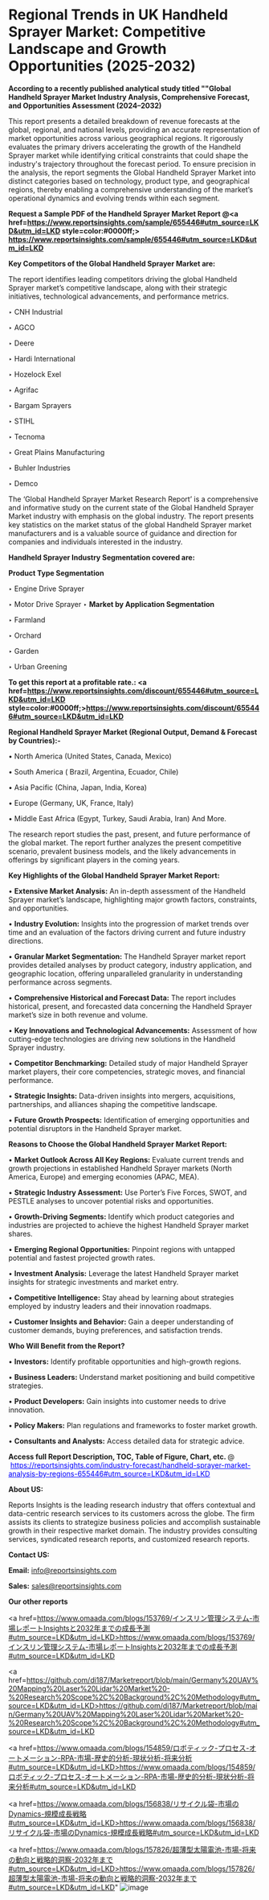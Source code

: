 # Regional Trends in UK Handheld Sprayer Market: Competitive Landscape and Growth Opportunities (2025-2032)

<strong>According to a recently published analytical study titled ""Global Handheld Sprayer Market Industry Analysis, Comprehensive Forecast, and Opportunities Assessment (2024–2032)</strong>

This report presents a detailed breakdown of revenue forecasts at the global, regional, and national levels, providing an accurate representation of market opportunities across various geographical regions. It rigorously evaluates the primary drivers accelerating the growth of the Handheld Sprayer market while identifying critical constraints that could shape the industry's trajectory throughout the forecast period. To ensure precision in the analysis, the report segments the Global Handheld Sprayer Market into distinct categories based on technology, product type, and geographical regions, thereby enabling a comprehensive understanding of the market’s operational dynamics and evolving trends within each segment.

<strong>Request a Sample PDF of the Handheld Sprayer Market Report </strong><strong>@<a href=https://www.reportsinsights.com/sample/655446#utm_source=LKD&utm_id=LKD style=color:#0000ff;> https://www.reportsinsights.com/sample/655446#utm_source=LKD&utm_id=LKD</a></strong></font>

<strong>Key Competitors of the Global Handheld Sprayer Market are:</strong>

The report identifies leading competitors driving the global Handheld Sprayer market’s competitive landscape, along with their strategic initiatives, technological advancements, and performance metrics.

‣ CNH Industrial

‣ AGCO

‣ Deere

‣ Hardi International

‣ Hozelock Exel

‣ Agrifac

‣ Bargam Sprayers

‣ STIHL

‣ Tecnoma

‣ Great Plains Manufacturing

‣ Buhler Industries

‣ Demco

The ‘Global Handheld Sprayer Market Research Report’ is a comprehensive and informative study on the current state of the Global Handheld Sprayer Market industry with emphasis on the global industry. The report presents key statistics on the market status of the global Handheld Sprayer market manufacturers and is a valuable source of guidance and direction for companies and individuals interested in the industry.

<strong>Handheld Sprayer Industry Segmentation covered are:</strong>

<strong>Product Type Segmentation</strong>

‣ Engine Drive Sprayer

‣ Motor Drive Sprayer
‣ 
<strong>Market by Application Segmentation</strong>

‣ Farmland

‣ Orchard

‣ Garden

‣ Urban Greening

<strong>To get this report at a profitable rate.: <a href=https://www.reportsinsights.com/discount/655446#utm_source=LKD&utm_id=LKD style=color:#0000ff;>https://www.reportsinsights.com/discount/655446#utm_source=LKD&utm_id=LKD</a></strong></font>

<strong>Regional Handheld Sprayer Market (Regional Output, Demand &amp; Forecast by Countries):-</strong>

• North America (United States, Canada, Mexico)

• South America ( Brazil, Argentina, Ecuador, Chile)

• Asia Pacific (China, Japan, India, Korea)

• Europe (Germany, UK, France, Italy)

• Middle East Africa (Egypt, Turkey, Saudi Arabia, Iran) And More.

The research report studies the past, present, and future performance of the global market. The report further analyzes the present competitive scenario, prevalent business models, and the likely advancements in offerings by significant players in the coming years.

<strong>Key Highlights of the Global Handheld Sprayer Market Report:</strong>

• <strong>Extensive Market Analysis:</strong> An in-depth assessment of the Handheld Sprayer market’s landscape, highlighting major growth factors, constraints, and opportunities.

• <strong>Industry Evolution:</strong> Insights into the progression of market trends over time and an evaluation of the factors driving current and future industry directions.

• <strong>Granular Market Segmentation:</strong> The Handheld Sprayer market report provides detailed analyses by product category, industry application, and geographic location, offering unparalleled granularity in understanding performance across segments.

• <strong>Comprehensive Historical and Forecast Data:</strong> The report includes historical, present, and forecasted data concerning the Handheld Sprayer market’s size in both revenue and volume.

• <strong>Key Innovations and Technological Advancements:</strong> Assessment of how cutting-edge technologies are driving new solutions in the Handheld Sprayer industry.

• <strong>Competitor Benchmarking:</strong> Detailed study of major Handheld Sprayer market players, their core competencies, strategic moves, and financial performance.

• <strong>Strategic Insights:</strong> Data-driven insights into mergers, acquisitions, partnerships, and alliances shaping the competitive landscape.

• <strong>Future Growth Prospects:</strong> Identification of emerging opportunities and potential disruptors in the Handheld Sprayer market.

<strong>Reasons to Choose the Global Handheld Sprayer Market Report:</strong>

• <strong>Market Outlook Across All Key Regions:</strong> Evaluate current trends and growth projections in established Handheld Sprayer markets (North America, Europe) and emerging economies (APAC, MEA).

• <strong>Strategic Industry Assessment:</strong> Use Porter’s Five Forces, SWOT, and PESTLE analyses to uncover potential risks and opportunities.

• <strong>Growth-Driving Segments:</strong> Identify which product categories and industries are projected to achieve the highest Handheld Sprayer market shares.

• <strong>Emerging Regional Opportunities:</strong> Pinpoint regions with untapped potential and fastest projected growth rates.

• <strong>Investment Analysis:</strong> Leverage the latest Handheld Sprayer market insights for strategic investments and market entry.

• <strong>Competitive Intelligence:</strong> Stay ahead by learning about strategies employed by industry leaders and their innovation roadmaps.

• <strong>Customer Insights and Behavior:</strong> Gain a deeper understanding of customer demands, buying preferences, and satisfaction trends.

<strong>Who Will Benefit from the Report?</strong>

• <strong>Investors:</strong> Identify profitable opportunities and high-growth regions.

• <strong>Business Leaders:</strong> Understand market positioning and build competitive strategies.

• <strong>Product Developers:</strong> Gain insights into customer needs to drive innovation.

• <strong>Policy Makers:</strong> Plan regulations and frameworks to foster market growth.

• <strong>Consultants and Analysts:</strong> Access detailed data for strategic advice.
</ul>
<strong>Access full Report Description, TOC, Table of Figure, Chart, etc. </strong>@  <a href=https://reportsinsights.com/industry-forecast/handheld-sprayer-market-analysis-by-regions-655446#utm_source=LKD&utm_id=LKD style=color:#0000ff;>https://reportsinsights.com/industry-forecast/handheld-sprayer-market-analysis-by-regions-655446#utm_source=LKD&utm_id=LKD</a></font>

<strong><strong>About US</strong>:</strong>

Reports Insights is the leading research industry that offers contextual and data-centric research services to its customers across the globe. The firm assists its clients to strategize business policies and accomplish sustainable growth in their respective market domain. The industry provides consulting services, syndicated research reports, and customized research reports.

<strong>Contact US:</strong>

<p class=""""><b>Email:</b> <a href=mailto:info@reportsinsights.com>info@reportsinsights.com</a></p>
<p class=""""><b>Sales:</b> <a href=mailto:sales@reportsinsights.com>sales@reportsinsights.com</a></p>

<strong>Our other reports</strong>

<a href=https://www.omaada.com/blogs/153769/インスリン管理システム-市場レポートInsightsと2032年までの成長予測#utm_source=LKD&utm_id=LKD>https://www.omaada.com/blogs/153769/インスリン管理システム-市場レポートInsightsと2032年までの成長予測#utm_source=LKD&utm_id=LKD</a>

<a href=https://github.com/di187/Marketreport/blob/main/Germany%20UAV%20Mapping%20Laser%20Lidar%20Market%20-%20Research%20Scope%2C%20Background%2C%20Methodology#utm_source=LKD&utm_id=LKD>https://github.com/di187/Marketreport/blob/main/Germany%20UAV%20Mapping%20Laser%20Lidar%20Market%20-%20Research%20Scope%2C%20Background%2C%20Methodology#utm_source=LKD&utm_id=LKD</a>

<a href=https://www.omaada.com/blogs/154859/ロボティック-プロセス-オートメーション-RPA-市場-歴史的分析-現状分析-将来分析#utm_source=LKD&utm_id=LKD>https://www.omaada.com/blogs/154859/ロボティック-プロセス-オートメーション-RPA-市場-歴史的分析-現状分析-将来分析#utm_source=LKD&utm_id=LKD</a>

<a href=https://www.omaada.com/blogs/156838/リサイクル袋-市場のDynamics-規模成長戦略#utm_source=LKD&utm_id=LKD>https://www.omaada.com/blogs/156838/リサイクル袋-市場のDynamics-規模成長戦略#utm_source=LKD&utm_id=LKD</a>

<a href=https://www.omaada.com/blogs/157826/超薄型太陽電池-市場-将来の動向と戦略的洞察-2032年まで#utm_source=LKD&utm_id=LKD>https://www.omaada.com/blogs/157826/超薄型太陽電池-市場-将来の動向と戦略的洞察-2032年まで#utm_source=LKD&utm_id=LKD</a>"
![image](https://github.com/user-attachments/assets/ed882357-1bab-48e4-b969-93ef5352c4fc)
